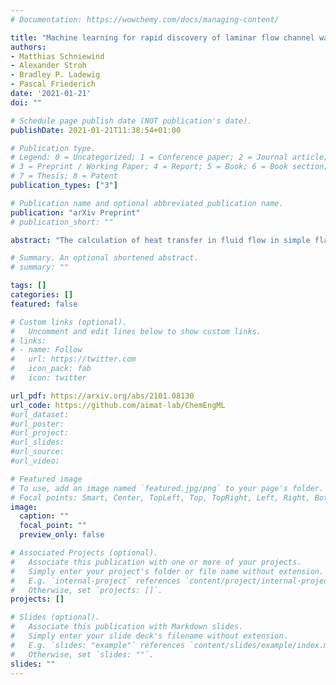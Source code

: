 ```yaml
---
# Documentation: https://wowchemy.com/docs/managing-content/

title: "Machine learning for rapid discovery of laminar flow channel wall modifications that enhance heat transfer"
authors:
- Matthias Schniewind
- Alexander Stroh
- Bradley P. Ladewig
- Pascal Friederich
date: '2021-01-21'
doi: ""

# Schedule page publish date (NOT publication's date).
publishDate: 2021-01-21T11:38:54+01:00

# Publication type.
# Legend: 0 = Uncategorized; 1 = Conference paper; 2 = Journal article;
# 3 = Preprint / Working Paper; 4 = Report; 5 = Book; 6 = Book section;
# 7 = Thesis; 8 = Patent
publication_types: ["3"]

# Publication name and optional abbreviated publication name.
publication: "arXiv Preprint"
# publication_short: ""

abstract: "The calculation of heat transfer in fluid flow in simple flat channels is a relatively easy task for various simulations methods. However, once the channel geometry becomes more complex, numerical simulations become a bottleneck in optimizing wall geometries. We present a combination of accurate numerical simulations of arbitrary, non-flat channels and machine learning models predicting drag coefficient and Stanton number. We show that convolutional neural networks can accurately predict the target properties at a fraction of the time of numerical simulations. We use the CNN models in a virtual high-throughput screening approach to explore a large number of possible, randomly generated wall architectures. We find that S-shaped channel geometries are Pareto-optimal, a result which seems intuitive, but was not obvious before analysing the data. The general approach is not only applicable to simple flow setups as presented here, but can be extended to more complex tasks, such as multiphase or even reactive unit operations in chemical engineering. "

# Summary. An optional shortened abstract.
# summary: ""

tags: []
categories: []
featured: false

# Custom links (optional).
#   Uncomment and edit lines below to show custom links.
# links:
# - name: Follow
#   url: https://twitter.com
#   icon_pack: fab
#   icon: twitter

url_pdf: https://arxiv.org/abs/2101.08130
url_code: https://github.com/aimat-lab/ChemEngML
#url_dataset:
#url_poster:
#url_project:
#url_slides:
#url_source:
#url_video:

# Featured image
# To use, add an image named `featured.jpg/png` to your page's folder.
# Focal points: Smart, Center, TopLeft, Top, TopRight, Left, Right, BottomLeft, Bottom, BottomRight.
image:
  caption: ""
  focal_point: ""
  preview_only: false

# Associated Projects (optional).
#   Associate this publication with one or more of your projects.
#   Simply enter your project's folder or file name without extension.
#   E.g. `internal-project` references `content/project/internal-project/index.md`.
#   Otherwise, set `projects: []`.
projects: []

# Slides (optional).
#   Associate this publication with Markdown slides.
#   Simply enter your slide deck's filename without extension.
#   E.g. `slides: "example"` references `content/slides/example/index.md`.
#   Otherwise, set `slides: ""`.
slides: ""
---
```

